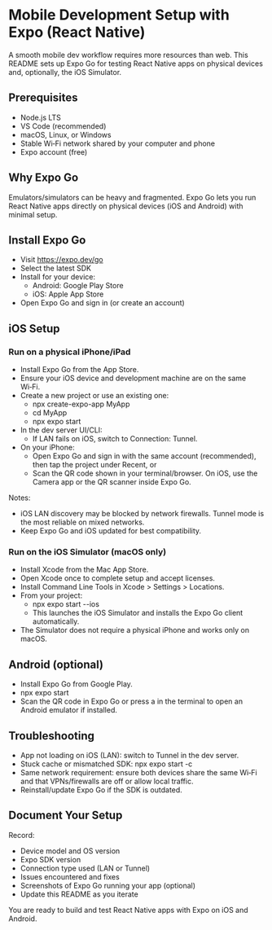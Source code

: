 # Mobile Development Setup with Expo (React Native)

A smooth mobile dev workflow requires more resources than web. This README sets up Expo Go for testing React Native apps on physical devices and, optionally, the iOS Simulator.

## Prerequisites
- Node.js LTS
- VS Code (recommended)
- macOS, Linux, or Windows
- Stable Wi‑Fi network shared by your computer and phone
- Expo account (free)

## Why Expo Go
Emulators/simulators can be heavy and fragmented. Expo Go lets you run React Native apps directly on physical devices (iOS and Android) with minimal setup.

## Install Expo Go
- Visit https://expo.dev/go
- Select the latest SDK
- Install for your device:
    - Android: Google Play Store
    - iOS: Apple App Store
- Open Expo Go and sign in (or create an account)

## iOS Setup

### Run on a physical iPhone/iPad
- Install Expo Go from the App Store.
- Ensure your iOS device and development machine are on the same Wi‑Fi.
- Create a new project or use an existing one:
    - npx create-expo-app MyApp
    - cd MyApp
    - npx expo start
- In the dev server UI/CLI:
    - If LAN fails on iOS, switch to Connection: Tunnel.
- On your iPhone:
    - Open Expo Go and sign in with the same account (recommended), then tap the project under Recent, or
    - Scan the QR code shown in your terminal/browser. On iOS, use the Camera app or the QR scanner inside Expo Go.

Notes:
- iOS LAN discovery may be blocked by network firewalls. Tunnel mode is the most reliable on mixed networks.
- Keep Expo Go and iOS updated for best compatibility.

### Run on the iOS Simulator (macOS only)
- Install Xcode from the Mac App Store.
- Open Xcode once to complete setup and accept licenses.
- Install Command Line Tools in Xcode > Settings > Locations.
- From your project:
    - npx expo start --ios
    - This launches the iOS Simulator and installs the Expo Go client automatically.
- The Simulator does not require a physical iPhone and works only on macOS.

## Android (optional)
- Install Expo Go from Google Play.
- npx expo start
- Scan the QR code in Expo Go or press a in the terminal to open an Android emulator if installed.

## Troubleshooting
- App not loading on iOS (LAN): switch to Tunnel in the dev server.
- Stuck cache or mismatched SDK: npx expo start -c
- Same network requirement: ensure both devices share the same Wi‑Fi and that VPNs/firewalls are off or allow local traffic.
- Reinstall/update Expo Go if the SDK is outdated.

## Document Your Setup
Record:
- Device model and OS version
- Expo SDK version
- Connection type used (LAN or Tunnel)
- Issues encountered and fixes
- Screenshots of Expo Go running your app (optional)
- Update this README as you iterate

You are ready to build and test React Native apps with Expo on iOS and Android.